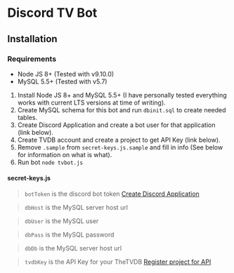 # Discord TV Bot

## Installation

### Requirements
* Node JS 8+ (Tested with v9.10.0)
* MySQL 5.5+ (Tested with v5.7)

1. Install Node JS 8+ and MySQL 5.5+ (I have personally tested everything works with current LTS versions at time of writing).
2. Create MySQL schema for this bot and run `dbinit.sql` to create needed tables.
3. Create Discord Application and create a bot user for that application (link below).
4. Create TVDB account and create a project to get API Key (link below).
5. Remove `.sample` from `secret-keys.js.sample` and fill in info (See below for information on what is what).
6. Run bot `node tvbot.js`

#### secret-keys.js
> `botToken` is the discord bot token [Create Discord Application](https://discordapp.com/developers/applications/me/create)

> `dbHost` is the MySQL server host url

> `dbUser` is the MySQL user

> `dbPass` is the MySQL password

> `dbDb` is the MySQL server host url

> `tvdbKey` is the API Key for your TheTVDB [Register project for API](https://www.thetvdb.com/?tab=apiregister)